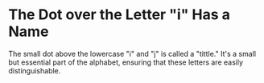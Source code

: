 # The Dot over the Letter "i" Has a Name

The small dot above the lowercase "i" and "j" is called a "tittle." It's a small but essential part of the alphabet, ensuring that these letters are easily distinguishable.